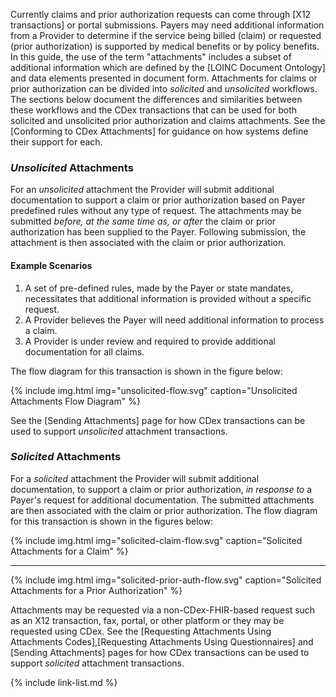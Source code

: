 
Currently claims <span class="bg-success" markdown="1">and prior authorization</span><!-- new-content --> requests can come through [X12 transactions] or portal submissions. Payers may need additional information from a Provider to determine if the service being billed (claim) or requested (prior authorization) is supported by medical benefits or by policy benefits. In this guide, the use of the term "attachments" includes a subset of additional information which are defined by the [LOINC Document Ontology] and data elements presented in document form.  Attachments for claims or prior authorization can be divided into *solicited* and *unsolicited* workflows. The sections below document the differences and similarities between these workflows and the CDex transactions <span class="bg-success" markdown="1">that can be used for both solicited and unsolicited prior authorization and claims attachments. See the [Conforming to CDex Attachments] for guidance on how systems define their support for each.</span><!-- new-content -->

### *Unsolicited* Attachments

For an *unsolicited* attachment the Provider will submit additional documentation to support a claim or prior authorization based on Payer predefined rules without any type of request.  The attachments may be submitted *before, at the same time as, or after* the claim or prior authorization has been supplied to the Payer. Following submission, the attachment is then associated with the claim or prior authorization. 

#### Example Scenarios

1.  A set of pre-defined rules, made by the <span class="bg-success" markdown="1">Payer or state mandates</span><!-- new-content -->, necessitates that
additional information is provided without a specific request.
2.  A Provider believes the Payer will need additional information to process a claim.
3.  A Provider is under review and required to provide additional documentation for all claims.

The flow diagram for this transaction is shown in the figure below:

{% include img.html img="unsolicited-flow.svg" caption="Unsolicited Attachments Flow Diagram" %}

See the [Sending Attachments] page for how CDex transactions can be used to support  *unsolicited* attachment transactions.

### *Solicited* Attachments

For a *solicited* attachment the Provider will submit additional documentation, to support a claim or prior authorization, *in response to* a Payer's request for additional documentation.  The submitted attachments are then associated with the claim or prior authorization. The flow diagram for this transaction is shown in the figures below:


{% include img.html img="solicited-claim-flow.svg" caption="Solicited Attachments for a Claim" %}

---

{% include img.html img="solicited-prior-auth-flow.svg" caption="Solicited Attachments for a Prior Authorization" %}

Attachments may be requested via a non-CDex-FHIR-based request such as an X12 transaction, fax, portal, or other platform or they may be requested using CDex. See the [Requesting Attachments Using Attachments Codes],[Requesting Attachments Using Questionnaires] and [Sending Attachments] pages for how CDex transactions can be used to support  *solicited* attachment transactions.

{% include link-list.md %}